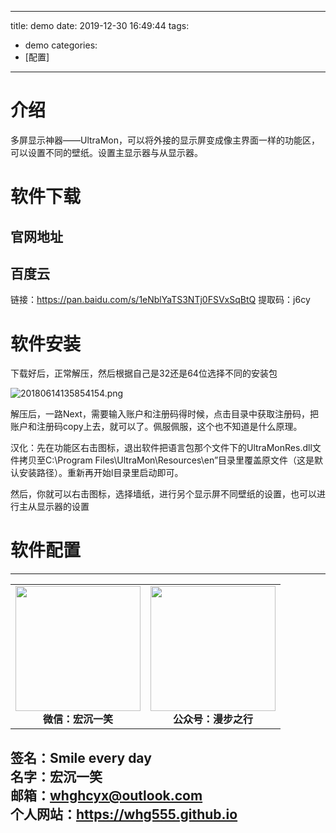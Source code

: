 

---
title: demo
date: 2019-12-30 16:49:44
tags: 
- demo
categories:
- [配置]
---
# 介绍 #
多屏显示神器——UltraMon，可以将外接的显示屏变成像主界面一样的功能区，可以设置不同的壁纸。设置主显示器与从显示器。
# 软件下载 #
## 官网地址 ##

## 百度云 ##
链接：https://pan.baidu.com/s/1eNblYaTS3NTj0FSVxSqBtQ 
提取码：j6cy
# 软件安装 #
下载好后，正常解压，然后根据自己是32还是64位选择不同的安装包

![20180614135854154.png](https://i.loli.net/2020/03/03/MFe3UzVNnWkuli9.png)

解压后，一路Next，需要输入账户和注册码得时候，点击目录中获取注册码，把账户和注册码copy上去，就可以了。佩服佩服，这个也不知道是什么原理。

汉化：先在功能区右击图标，退出软件把语言包那个文件下的UltraMonRes.dll文件拷贝至C:\Program Files\UltraMon\Resources\en”目录里覆盖原文件（这是默认安装路径）。重新再开始l目录里启动即可。

然后，你就可以右击图标，选择墙纸，进行另个显示屏不同壁纸的设置，也可以进行主从显示器的设置

# 软件配置 #




---
<center>
<table>
    <tr>
        <td >
            <center>
                <img src="https://i.loli.net/2020/01/08/CJz85Sbal6M7EOV.png" width="200"/>
            </center>
            <center style="font-weight:900">
                微信：宏沉一笑
            </center>
        </td>
        <td >
            <center>
                <img src="https://i.loli.net/2020/01/08/veq2DSphHME9KPV.jpg" width="200"/>
            </center>
            <center style="font-weight:900">
                公众号：漫步之行
            </center>
        </td>
    </tr>
</table>
</center>


**签名：Smile every day**    
**名字：宏沉一笑**   
**邮箱：whghcyx@outlook.com**  
**个人网站：https://whg555.github.io**  
---

